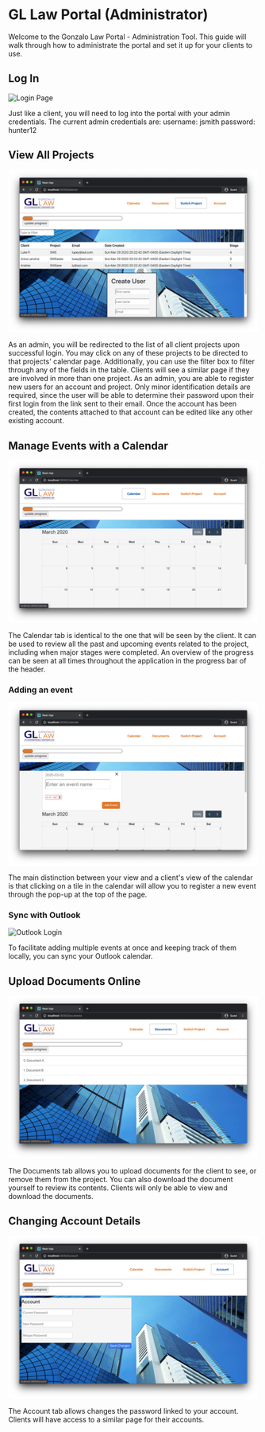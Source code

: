 # GL Law Portal (Administrator)
Welcome to the Gonzalo Law Portal - Administration Tool. This guide will walk through how to administrate the portal and set it up for your clients to use.

## Log In
![Login Page](images/info/login_page.png)

Just like a client, you will need to log into the portal with your admin credentials. The current admin credentials are:
username: jsmith
password: hunter12

<div class="page"/>

## View All Projects
![Project View](images/info/admin_projects_view.png)

As an admin, you will be redirected to the list of all client projects upon successful login. You may click on any of these projects to be directed to that projects' calendar page. Additionally, you can use the filter box to filter through any of the fields in the table. Clients will see a similar page if they are involved in more than one project.
As an admin, you are able to register new users for an account and project. Only minor identification details are required, since the user will be able to determine their password upon their first login from the link sent to their email. Once the account has been created, the contents attached to that account can be edited like any other existing account.

<div class="page"/>

## Manage Events with a Calendar
![Calendar View](images/info/calendar_view.png)

The Calendar tab is identical to the one that will be seen by the client. It can be used to review all the past and upcoming events related to the project, including when major stages were completed. An overview of the progress can be seen at all times throughout the application in the progress bar of the header.

<div class="page"/>

### Adding an event
![Adding an Event](images/info/admin_add_event.png)

The main distinction between your view and a client's view of the calendar is that clicking on a tile in the calendar will allow you to register a new event through the pop-up at the top of the page.

<div class="page"/>

### Sync with Outlook
![Outlook Login](images/info/outlook_sign_in.gif)

To facilitate adding multiple events at once and keeping track of them locally, you can sync your Outlook calendar.

<div class="page"/>

## Upload Documents Online
![Documents View](images/info/documents_view.png)

The Documents tab allows you to upload documents for the client to see, or remove them from the project. You can also download the document yourself to review its contents. Clients will only be able to view and download the documents.

<div class="page"/>

## Changing Account Details
![Account View](images/info/admin_account_view.png)

The Account tab allows changes the password linked to your account. Clients will have access to a similar page for their accounts.